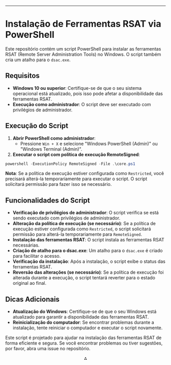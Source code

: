
---

# Instalação de Ferramentas RSAT via PowerShell

Este repositório contém um script PowerShell para instalar as ferramentas RSAT (Remote Server Administration Tools) no Windows. O script também cria um atalho para o `dsac.exe`.

## Requisitos

- **Windows 10 ou superior**: Certifique-se de que o seu sistema operacional está atualizado, pois isso pode afetar a disponibilidade das ferramentas RSAT.
- **Execução como administrador**: O script deve ser executado com privilégios de administrador.


## Execução do Script

1. **Abrir PowerShell como administrador**:
    - Pressione `Win + X` e selecione "Windows PowerShell (Admin)" ou "Windows Terminal (Admin)".
2. **Executar o script com política de execução RemoteSigned**:

```powershell
powershell -ExecutionPolicy RemoteSigned -File .\core.ps1
```

**Nota**: Se a política de execução estiver configurada como `Restricted`, você precisará alterá-la temporariamente para executar o script. O script solicitará permissão para fazer isso se necessário.

## Funcionalidades do Script

- **Verificação de privilégios de administrador**: O script verifica se está sendo executado com privilégios de administrador.
- **Alteração da política de execução (se necessário)**: Se a política de execução estiver configurada como `Restricted`, o script solicitará permissão para alterá-la temporariamente para `RemoteSigned`.
- **Instalação das ferramentas RSAT**: O script instala as ferramentas RSAT necessárias.
- **Criação de atalho para o dsac.exe**: Um atalho para o `dsac.exe` é criado para facilitar o acesso.
- **Verificação da instalação**: Após a instalação, o script exibe o status das ferramentas RSAT.
- **Reversão das alterações (se necessário)**: Se a política de execução foi alterada durante a execução, o script tentará reverter para o estado original ao final.


## Dicas Adicionais

- **Atualização do Windows**: Certifique-se de que o seu Windows está atualizado para garantir a disponibilidade das ferramentas RSAT.
- **Reinicialização do computador**: Se encontrar problemas durante a instalação, tente reiniciar o computador e executar o script novamente.

Este script é projetado para ajudar na instalação das ferramentas RSAT de forma eficiente e segura. Se você encontrar problemas ou tiver sugestões, por favor, abra uma issue no repositório.

<div style="text-align: center">⁂</div>


